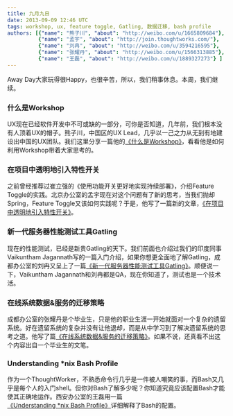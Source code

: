 ```yaml
---
title: 九月九日
date: 2013-09-09 12:46 UTC
tags: workshop, ux, feature toggle, Gatling, 数据迁移, bash profile
authors: [{"name": "熊子川", "about": "http://weibo.com/u/1665809684"},
		  {"name": "孟宇", "about": "http://join.thoughtworks.com/"},
		  {"name": "刘冉", "about": "http://weibo.com/u/3594216595"},
		  {"name": "张耀丹", "about": "http://weibo.com/u/1566313885"},
		  {"name": "王磊", "about": "http://weibo.com/u/1889327273"} ]
---
```

Away Day大家玩得很Happy，也很辛苦，所以，我们稍事休息。本周，我们继续。

### 什么是Workshop
UX现在已经软件开发中不可或缺的一部分，可你是否知道，几年前，我们根本没有人顶着UX的帽子。熊子川，中国区的UX Lead，几乎以一己之力从无到有地建设出中国的UX团队。我们这里分享一篇他的[《什么是Workshop》](http://www.tuzei8.com/2013/07/what-is-workshop/)，看看他是如何利用Workshop带着大家思考的。

### 在项目中透明地引入特性开关
之前曾经推荐过崔立强的《使用功能开关更好地实现持续部署》，介绍Feature Toggle的实践。北京办公室的孟宇现在对这个问题有了新的思考，当我们抛却Spring，Feature Toggle又该如何实践呢？于是，他写了一篇新的文章，[《在项目中透明地引入特性开关》](http://www.infoq.com/cn/articles/introducing-characteristics-switch-in-project-transparently)。

### 新一代服务器性能测试工具Gatling
现在的性能测试，已经是新贵Gatling的天下。我们前面也介绍过我们的印度同事Vaikuntham Jagannath写的一篇入门介绍，如果你想更全面地了解Gatling，成都办公室的刘冉又呈上了一篇[《新一代服务器性能测试工具Gatling》](http://www.infoq.com/cn/articles/new-generation-server-testing-tool-gatling)。顺便说一下，Vaikuntham Jagannath和刘冉都是QA，现在你知道了，测试也是一个技术活。

### 在线系统数据&服务的迁移策略
成都办公室的张耀丹是个毕业生，只是他的职业生涯一开始就面对一个复杂的遗留系统。好在遗留系统的复杂并没有让他退却，而是从中学习到了解决遗留系统的思考之道。他写了篇[《在线系统数据&服务的迁移策略》](http://yaodanzhang.com/blog/2013/08/19/migration-strategy-for-online-system/)。如果不说，还真看不出这个内容出自一个毕业生的文笔。

### Understanding *nix Bash Profile
作为一个ThoughtWorker，不熟悉命令行几乎是一件被人嘲笑的事，而Bash又几乎是每个人的入门shell。但你对Bash了解多少呢？你知道究竟应该配置Bash才能使其正确地运作。西安办公室的王磊用一篇[《Understanding *nix Bash Profile》](http://wldandan.github.io/blog/2013/05/23/understanding-unix-bash/)详细解释了Bash的配置。
